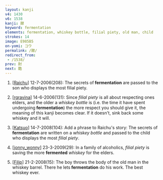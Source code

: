 ```yaml
---
layout: kanji
v4: 1430
v6: 1538
kanji: 酵
keyword: fermentation
elements: fermentation, whiskey bottle, filial piety, old man, child
strokes: 14
image: E985B5
on-yomi: コウ
permalink: /酵/
redirect_from:
 - /1538/
prev: 酎
next: 酷
---
```


1) [<a href="http://kanji.koohii.com/profile/Raichu">Raichu</a>] 12-7-2006(208): The secrets of<strong> fermentation</strong> are passed to the son who displays the most filial piety.

2) [<a href="http://kanji.koohii.com/profile/rgravina">rgravina</a>] 14-6-2006(131): Since <em>filial piety</em> is all about respecting ones elders, and the older a <em>whiskey bottle</em> is (i.e. the time it have spent undergoing<strong> fermentation</strong>) the more respect you should give it, the meaning of this kanji becomes clear. If it doesn&#039;t, sink back some whiskey and it will.

3) [<a href="http://kanji.koohii.com/profile/Katsuo">Katsuo</a>] 14-7-2008(104): Add a phrase to Raichu&#039;s story: The secrets of<strong> fermentation</strong> are written on a <em>whiskey bottle</em> and passed to the child who displays the most <em>filial piety</em>.

4) [<a href="http://kanji.koohii.com/profile/jonny_wonny">jonny_wonny</a>] 23-3-2009(29): In a family of alcoholics, <em>filial piety</em> is saving the more <strong>fermented</strong> <em>whiskey</em> for the elders.

5) [<a href="http://kanji.koohii.com/profile/Filip">Filip</a>] 21-2-2008(15): The boy throws the body of the old man in the whiskey barrel. There he lets<strong> fermentation</strong> do his work. The best whiskey ever.

